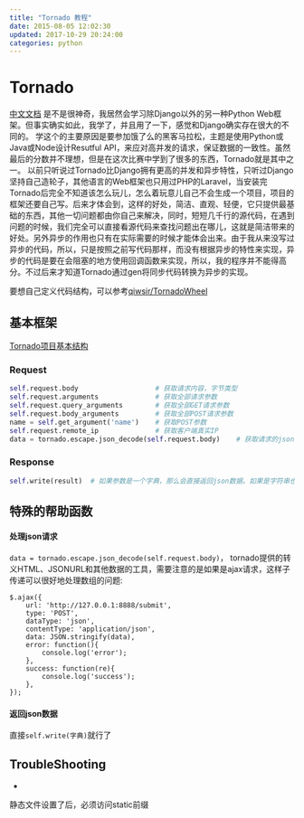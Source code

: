 ```yaml
---
title: "Tornado 教程"
date: 2015-08-05 12:02:30
updated: 2017-10-29 20:24:00
categories: python
---
```

# Tornado
[中文文档](http://www.tornadoweb.cn/documentation) 
是不是很神奇，我居然会学习除Django以外的另一种Python Web框架。但事实确实如此，我学了，并且用了一下，感觉和Django确实存在很大的不同的。 
学这个的主要原因是要参加饿了么的黑客马拉松，主题是使用Python或Java或Node设计Resutful API，来应对高并发的请求，保证数据的一致性。虽然最后的分数并不理想，但是在这次比赛中学到了很多的东西，Tornado就是其中之一。 
以前只听说过Tornado比Django拥有更高的并发和异步特性，只听过Django坚持自己造轮子，其他语言的Web框架也只用过PHP的Laravel，当安装完Tornado后完全不知道该怎么玩儿，怎么着玩意儿自己不会生成一个项目，项目的框架还要自己写。后来才体会到，这样的好处，简洁、直观、轻便，它只提供最基础的东西，其他一切问题都由你自己来解决，同时，短短几千行的源代码，在遇到问题的时候，我们完全可以直接看源代码来查找问题出在哪儿，这就是简洁带来的好处。另外异步的作用也只有在实际需要的时候才能体会出来。由于我从来没写过异步的代码，所以，只是按照之前写代码那样，而没有根据异步的特性来实现，异步的代码是要在会阻塞的地方使用回调函数来实现，所以，我的程序并不能得高分。不过后来才知道Tornado通过gen将同步代码转换为异步的实现。  

要想自己定义代码结构，可以参考[qiwsir/TornadoWheel](https://github.com/qiwsir/TornadoWheel)

## 基本框架

[Tornado项目基本结构](https://github.com/haoflynet/project-structure/tree/master/Tornado)

### Request

```python
self.request.body					# 获取请求内容，字节类型
self.request.arguments				# 获取全部请求参数
self.request.query_arguments		# 获取全部GET请求参数
self.request.body_arguments			# 获取全部POST请求参数
name = self.get_argument('name')	# 获取POST参数
self.request.remote_ip				# 获取客户端真实IP
data = tornado.escape.json_decode(self.request.body)	# 获取请求的json数据
```

### Response

```python
self.write(result)	# 如果参数是一个字典，那么会直接返回json数据。如果是字符串也是可以的。但是这里不能允许为数组，因为存在一个潜在的垮与安全漏洞。详情见http://www.tornadoweb.org/en/stable/web.html#tornado.web.RequestHandler.write，简单的原因就是因为数组作为javascript脚本是合法的，而json数据作为script是不合法的，如果用数组，可能会泄露敏感信息
```

## 特殊的帮助函数
#### 处理json请求
`data = tornado.escape.json_decode(self.request.body)`， tornado提供的转义HTML、JSONURL和其他数据的工具，需要注意的是如果是ajax请求，这样子传递可以很好地处理数组的问题:

	$.ajax({
	    url: 'http://127.0.0.1:8888/submit',
	    type: 'POST',
	    dataType: 'json',
	    contentType: 'application/json',
	    data: JSON.stringify(data),
	    error: function(){
	        console.log('error');
	    },
	    success: function(re){
	        console.log('success');
	    },
	});
#### 返回json数据
直接`self.write(字典)`就行了
​	

## TroubleShooting


*   


静态文件设置了后，必须访问static前缀